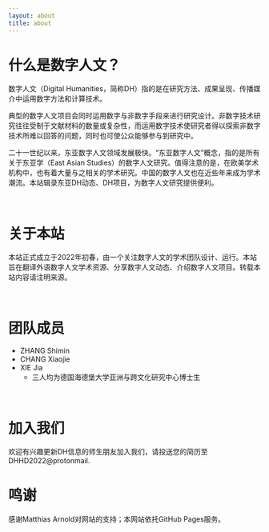 ```yaml
---
layout: about 
title: about 
---
```

# 什么是数字人文？
数字人文（Digital Humanities，简称DH）指的是在研究方法、成果呈现、传播媒介中运用数字方法和计算技术。

典型的数字人文项目会同时运用数字与非数字手段来进行研究设计。非数字技术研究往往受制于文献材料的数量或复杂性，而运用数字技术使研究者得以探索非数字技术所难以回答的问题，同时也可使公众能够参与到研究中。

二十一世纪以来，东亚数字人文领域发展极快。“东亚数字人文”概念，指的是所有关于东亚学（East Asian Studies）的数字人文研究。值得注意的是，在欧美学术机构中，也有着大量与之相关的学术研究。中国的数字人文也在近些年来成为学术潮流。本站辑录东亚DH动态、DH项目，为数字人文研究提供便利。

<br/>

# 关于本站
本站正式成立于2022年初春，由一个关注数字人文的学术团队设计、运行。本站旨在翻译外语数字人文学术资源、分享数字人文动态、介绍数字人文项目。转载本站内容请注明来源。

<br/>

# 团队成员
* ZHANG Shimin
* CHANG Xiaojie
* XIE Jia
  * 三人均为德国海德堡大学亚洲与跨文化研究中心博士生


<br/>

# 加入我们
欢迎有兴趣更新DH信息的师生朋友加入我们，请投送您的简历至DHHD2022@protonmail.

# 鸣谢
感谢Matthias Arnold对网站的支持；本网站依托GitHub Pages服务。

